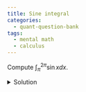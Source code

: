 ```yaml
---
title: Sine integral 
categories:
  - quant-question-bank
tags:
  - mental math
  - calculus
---
```


Compute $\int_\pi^{2\pi} \sin x dx$.

<details markdown="block">
  <summary>Solution</summary>
  

The antiderivative of $\sin$ is $-\cos$ and thus the answer is $-2$.
</details>